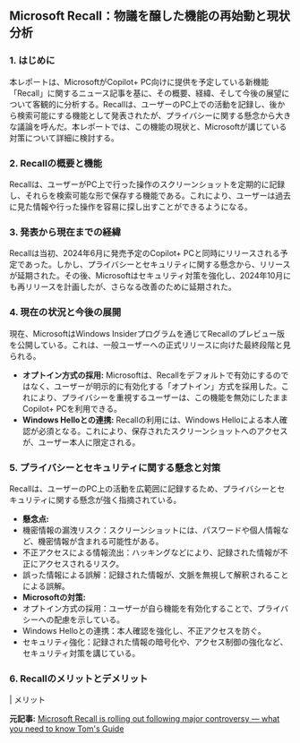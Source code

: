 ## Microsoft Recall：物議を醸した機能の再始動と現状分析

### 1. はじめに

本レポートは、MicrosoftがCopilot+ PC向けに提供を予定している新機能「Recall」に関するニュース記事を基に、その概要、経緯、そして今後の展望について客観的に分析する。Recallは、ユーザーのPC上での活動を記録し、後から検索可能にする機能として発表されたが、プライバシーに関する懸念から大きな議論を呼んだ。本レポートでは、この機能の現状と、Microsoftが講じている対策について詳細に検討する。

### 2. Recallの概要と機能

Recallは、ユーザーがPC上で行った操作のスクリーンショットを定期的に記録し、それらを検索可能な形で保存する機能である。これにより、ユーザーは過去に見た情報や行った操作を容易に探し出すことができるようになる。

### 3. 発表から現在までの経緯

Recallは当初、2024年6月に発売予定のCopilot+ PCと同時にリリースされる予定であった。しかし、プライバシーとセキュリティに関する懸念から、リリースが延期された。その後、Microsoftはセキュリティ対策を強化し、2024年10月にも再リリースを計画したが、さらなる改善のために延期された。

### 4. 現在の状況と今後の展開

現在、MicrosoftはWindows Insiderプログラムを通じてRecallのプレビュー版を公開している。これは、一般ユーザーへの正式リリースに向けた最終段階と見られる。

* **オプトイン方式の採用:** Microsoftは、Recallをデフォルトで有効にするのではなく、ユーザーが明示的に有効化する「オプトイン」方式を採用した。これにより、プライバシーを重視するユーザーは、この機能を無効にしたままCopilot+ PCを利用できる。
* **Windows Helloとの連携:** Recallの利用には、Windows Helloによる本人確認が必須となる。これにより、保存されたスクリーンショットへのアクセスが、ユーザー本人に限定される。

### 5. プライバシーとセキュリティに関する懸念と対策

Recallは、ユーザーのPC上の活動を広範囲に記録するため、プライバシーとセキュリティに関する懸念が強く指摘されている。

* **懸念点:**
 * 機密情報の漏洩リスク：スクリーンショットには、パスワードや個人情報など、機密情報が含まれる可能性がある。
 * 不正アクセスによる情報流出：ハッキングなどにより、記録された情報が不正にアクセスされるリスク。
 * 誤った情報による誤解：記録された情報が、文脈を無視して解釈されることによる誤解。
* **Microsoftの対策:**
 * オプトイン方式の採用：ユーザーが自ら機能を有効化することで、プライバシーへの配慮を示している。
 * Windows Helloとの連携：本人確認を強化し、不正アクセスを防ぐ。
 * セキュリティ強化：記録された情報の暗号化や、アクセス制御の強化など、セキュリティ対策を講じている。

### 6. Recallのメリットとデメリット

| メリット 

**元記事:** [Microsoft Recall is rolling out following major controversy — what you need to know Tom's Guide](https://www.tomsguide.com/computing/microsoft-recall-is-coming-for-real-this-time)